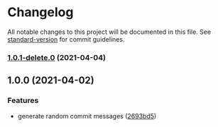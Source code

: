 # Changelog

All notable changes to this project will be documented in this file. See [standard-version](https://github.com/conventional-changelog/standard-version) for commit guidelines.

### [1.0.1-delete.0](https://github.com/isaac-brown/Convent.Commits/compare/v1.0.0...v1.0.1-delete.0) (2021-04-04)

## 1.0.0 (2021-04-02)


### Features

* generate random commit messages ([2693bd5](https://github.com/isaac-brown/Convent.Commits/commit/2693bd50ea1b0b8da09d3682bf03fc04371d3a74))
